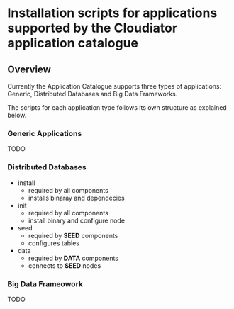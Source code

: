 # Installation scripts for applications supported by the Cloudiator application catalogue

## Overview

Currently the Application Catalogue supports three types of applications: Generic, Distributed Databases and Big Data Frameworks.

The scripts for each application type follows its own structure as explained below. 

### Generic Applications

TODO

### Distributed Databases

- install
  - required by all components
  - installs binaray and dependecies
- init
  - required by all components
  - install binary and configure node
- seed
  - required by **SEED** components
  - configures tables
- data
  - required by **DATA** components
  - connects to **SEED** nodes

### Big Data Frameowork

TODO
